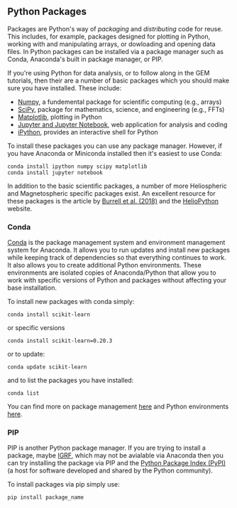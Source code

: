## Python Packages

Packages are Python's way of _packaging_ and _distributing_ code for reuse. This includes, for example, packages designed for plotting in Python, working with and manipulating arrays, or dowloading and opening data files. In Python packages can be installed via a package manager such as Conda, Anaconda's built in package manager, or PIP. 

If you're using Python for data analysis, or to follow along in the GEM tutorials, then their are a number of basic packages which you should make sure you have installed. These include:

- [Numpy][6], a fundemental package for scientific computing (e.g., arrays)
- [SciPy][7], package for mathematics, science, and engineering (e.g., FFTs)
- [Matplotlib][8], plotting in Python
- [Jupyter and Jupyter Notebook][9], web application for analysis and coding
- [iPython][10], provides an interactive shell for Python

To install these packages you can use any package manager. However, if you have Anaconda or Miniconda installed then it's easiest to use Conda:

```
conda install ipython numpy scipy matplotlib
conda install jupyter notebook
```

In addition to the basic scientific packages, a number of more Heliospheric and Magnetospheric specific packages exist. An excellent resource for these packages is the article by [Burrell et al. (2018)][11] and the [HelioPython][12] website.    

### Conda
[Conda][1] is the package management system and environment management system for Anaconda. It allows you to run updates and install new packages while keeping track of dependencies so that everything continues to work. It also allows you to create additional Python environments. These environments are isolated copies of Anaconda/Python that allow you to work with specific versions of Python and packages without affecting your base installation.

To install new packages with conda simply:

```
conda install scikit-learn
```

or specific versions

```
conda install scikit-learn=0.20.3
```

or to update:

```
conda update scikit-learn
```

and to list the packages you have installed:
```
conda list
```

You can find more on package management [here][2] and Python environments [here][3].

### PIP

PIP is another Python package manager. If you are trying to install a package, maybe [IGRF][4], which may not be avialable via Anaconda then you can try installing the package via PIP and the [Python Package Index (PyPI)][5] (a host for software developed and shared by the Python community).

To install packages via pip simply use:

```
pip install package_name
```

[1]:https://docs.conda.io/en/latest/
[2]:https://docs.conda.io/projects/conda/en/latest/user-guide/tasks/manage-pkgs.html
[3]:https://conda.io/projects/conda/en/latest/user-guide/tasks/manage-environments.html#
[4]:https://pypi.org/project/igrf12/
[5]:https://pypi.org/
[6]:https://www.numpy.org/
[7]:https://www.scipy.org/
[8]:https://matplotlib.org/
[9]:https://jupyter.org/
[10]:https://ipython.org/
[11]:https://agupubs.onlinelibrary.wiley.com/doi/full/10.1029/2018JA025877
[12]:http://heliopython.org
